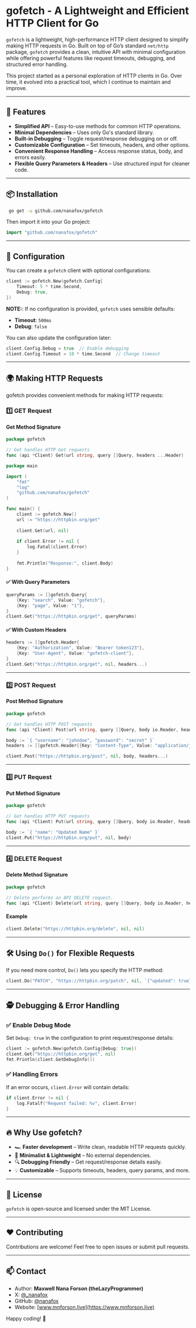 # gofetch - A Lightweight and Efficient HTTP Client for Go

`gofetch` is a lightweight, high-performance HTTP client designed to simplify
making HTTP requests in Go. Built on top of Go’s standard `net/http` package,
`gofetch` provides a clean, intuitive API with minimal configuration while
offering powerful features like request timeouts, debugging, and structured
error handling.

This project started as a personal exploration of HTTP clients in Go. Over time,
it evolved into a practical tool, which I continue to maintain and improve.

---

## 🚀 Features

- **Simplified API** – Easy-to-use methods for common HTTP operations.
- **Minimal Dependencies** – Uses only Go's standard library.
- **Built-in Debugging** – Toggle request/response debugging on or off.
- **Customizable Configuration** – Set timeouts, headers, and other options.
- **Convenient Response Handling** – Access response status, body, and errors easily.
- **Flexible Query Parameters & Headers** – Use structured input for cleaner code.

---

## 📦 Installation

```sh
 go get -u github.com/nanafox/gofetch
```

Then import it into your Go project:

```go
import "github.com/nanafox/gofetch"
```

---

## 🔧 Configuration

You can create a `gofetch` client with optional configurations:

```go
client := gofetch.New(gofetch.Config{
    Timeout: 5 * time.Second,
    Debug: true,
})
```

**NOTE:**: If no configuration is provided, `gofetch` uses sensible defaults:

- **Timeout**: `500ms`
- **Debug**: `false`

You can also update the configuration later:

```go
client.Config.Debug = true  // Enable debugging
client.Config.Timeout = 10 * time.Second  // Change timeout
```

---

## 🌍 Making HTTP Requests

gofetch provides convenient methods for making HTTP requests:

### 1️⃣ GET Request

#### Get Method Signature

```go
package gofetch

// Get handles HTTP Get requests
func (api *Client) Get(url string, query []Query, headers ...Header)
```

```go
package main

import (
    "fmt"
    "log"
    "github.com/nanafox/gofetch"
)

func main() {
    client := gofetch.New()
    url := "https://httpbin.org/get"
 
    client.Get(url, nil)
 
    if client.Error != nil {
        log.Fatal(client.Error)
    }
 
    fmt.Println("Response:", client.Body)
}
```

#### ✅ With Query Parameters

```go
queryParams := []gofetch.Query{
    {Key: "search", Value: "gofetch"},
    {Key: "page", Value: "1"},
}
client.Get("https://httpbin.org/get", queryParams)
```

#### ✅ With Custom Headers

```go
headers := []gofetch.Header{
    {Key: "Authorization", Value: "Bearer token123"},
    {Key: "User-Agent", Value: "gofetch-client"},
}
client.Get("https://httpbin.org/get", nil, headers...)
```

---

### 2️⃣ POST Request

#### Post Method Signature

```go
package gofetch

// Get handles HTTP POST requests
func (api *Client) Post(url string, query []Query, body io.Reader, headers ...Header)
```

```go
body := `{ "username": "johndoe", "password": "secret" }`
headers := []gofetch.Header{{Key: "Content-Type", Value: "application/json"}}

client.Post("https://httpbin.org/post", nil, body, headers...)
```

---

### 3️⃣ PUT Request

#### Put Method Signature

```go
package gofetch

// Get handles HTTP PUT requests
func (api *Client) Put(url string, query []Query, body io.Reader, headers ...Header)
```

```go
body := `{ "name": "Updated Name" }`
client.Put("https://httpbin.org/put", nil, body)
```

---

### 4️⃣ DELETE Request

#### Delete Method Signature

```go
package gofetch

// Delete performs an API DELETE request.
func (api *Client) Delete(url string, query []Query, body io.Reader, headers ...Header)
```

#### Example

```go
client.Delete("https://httpbin.org/delete", nil, nil)
```

---

## 🛠 Using `Do()` for Flexible Requests

If you need more control, `Do()` lets you specify the HTTP method:

```go
client.Do("PATCH", "https://httpbin.org/patch", nil, `{"updated": true}`)
```

---

## 🕵️ Debugging & Error Handling

### ✅ Enable Debug Mode

Set `Debug: true` in the configuration to print request/response details:

```go
client := gofetch.New(gofetch.Config{Debug: true})
client.Get("https://httpbin.org/get", nil)
fmt.Println(client.GetDebugInfo())
```

### ✅ Handling Errors

If an error occurs, `client.Error` will contain details:

```go
if client.Error != nil {
    log.Fatalf("Request failed: %v", client.Error)
}
```

---

## 🔥 Why Use gofetch?

- 🏎 **Faster development** – Write clean, readable HTTP requests quickly.
- 🎯 **Minimalist & Lightweight** – No external dependencies.
- 🔍 **Debugging Friendly** – Get request/response details easily.
- 💡 **Customizable** – Supports timeouts, headers, query params, and more.

---

## 📜 License

`gofetch` is open-source and licensed under the MIT License.

---

## ❤️ Contributing

Contributions are welcome! Feel free to open issues or submit pull requests.

---

## 📫 Contact

- Author: **Maxwell Nana Forson (theLazyProgrammer)**
- X: [@_nanafox](https://x.com/_nanafox)
- GitHub: [@nanafox](https://github.com/nanafox)
- Website: [www.mnforson.live](https://www.mnforson.live)

Happy coding! 🚀
